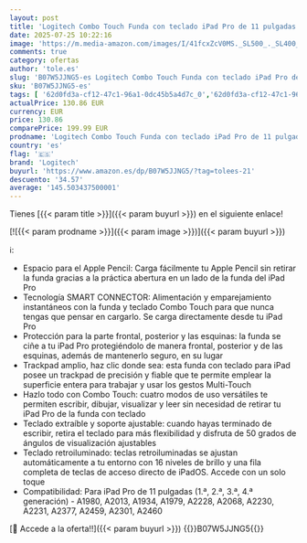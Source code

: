 ```yaml
---
layout: post
title: 'Logitech Combo Touch Funda con teclado iPad Pro de 11 pulgadas  1.ª  2.ª  3.ª  4.ª generación - 2018  2020  2021  2022  Retroiluminado  Trackpad pulsable en cualquier punto  QWERTY Español - Gris'
date: 2025-07-25 10:22:16
image: 'https://m.media-amazon.com/images/I/41fcxZcV0MS._SL500_._SL400_.jpg'
comments: true
category: ofertas
author: 'tole.es'
slug: 'B07W5JJNG5-es Logitech Combo Touch Funda con teclado iPad Pro de 11...'
sku: 'B07W5JJNG5-es'
tags: [ '62d0fd3a-cf12-47c1-96a1-0dc45b5a4d7c_0','62d0fd3a-cf12-47c1-96a1-0dc45b5a4d7c_1601','749d7d8e-47fd-431e-8b51-348b70f767e2_0','749d7d8e-47fd-431e-8b51-348b70f767e2_6901','749d7d8e-47fd-431e-8b51-348b70f767e2_8501','Accesorios','Accesorios para tablets','Arborist Merchandising Root','CML-Tech','Electrónica','Informática','PC','Self Service','Special Features Stores','Tech all','Teclados para tablets','Top Brands Tech Computer Accessories','Top Brands Tech Selection','ipad','logitech','🇪🇸', ]
actualPrice: 130.86 EUR
currency: EUR
price: 130.86
comparePrice: 199.99 EUR
prodname: 'Logitech Combo Touch Funda con teclado iPad Pro de 11 pulgadas  1.ª  2.ª  3.ª  4.ª generación - 2018  2020  2021  2022  Retroiluminado  Trackpad pulsable en cualquier punto  QWERTY Español - Gris'
country: 'es'
flag: '🇪🇸'
brand: 'Logitech'
buyurl: 'https://www.amazon.es/dp/B07W5JJNG5/?tag=tolees-21'
descuento: '34.57'
average: '145.503437500001'
---
```


Tienes [{{< param title >}}]({{< param buyurl >}}) en el siguiente enlace!

[![{{< param prodname >}}]({{< param image >}})]({{< param buyurl >}})

ℹ️:

- Espacio para el Apple Pencil: Carga fácilmente tu Apple Pencil sin retirar la funda gracias a la práctica abertura en un lado de la funda del iPad Pro
- Tecnología SMART CONNECTOR: Alimentación y emparejamiento instantáneos con la funda y teclado Combo Touch para que nunca tengas que pensar en cargarlo. Se carga directamente desde tu iPad Pro
- Protección para la parte frontal, posterior y las esquinas: la funda se ciñe a tu iPad Pro protegiéndolo de manera frontal, posterior y de las esquinas, además de mantenerlo seguro, en su lugar
- Trackpad amplio, haz clic donde sea: esta funda con teclado para iPad posee un trackpad de precisión y fiable que te permite emplear la superficie entera para trabajar y usar los gestos Multi-Touch
- Hazlo todo con Combo Touch: cuatro modos de uso versátiles te permiten escribir, dibujar, visualizar y leer sin necesidad de retirar tu iPad Pro de la funda con teclado
- Teclado extraíble y soporte ajustable: cuando hayas terminado de escribir, retira el teclado para más flexibilidad y disfruta de 50 grados de ángulos de visualización ajustables
- Teclado retroiluminado: teclas retroiluminadas se ajustan automáticamente a tu entorno con 16 niveles de brillo y una fila completa de teclas de acceso directo de iPadOS. Accede con un solo toque
- Compatibilidad: Para iPad Pro de 11 pulgadas (1.ª, 2.ª, 3.ª, 4.ª generación) - A1980, A2013, A1934, A1979, A2228, A2068, A2230, A2231, A2377, A2459, A2301, A2460

[🛒 Accede a la oferta!!]({{< param buyurl >}})
{{<world>}}B07W5JJNG5{{</world>}}
